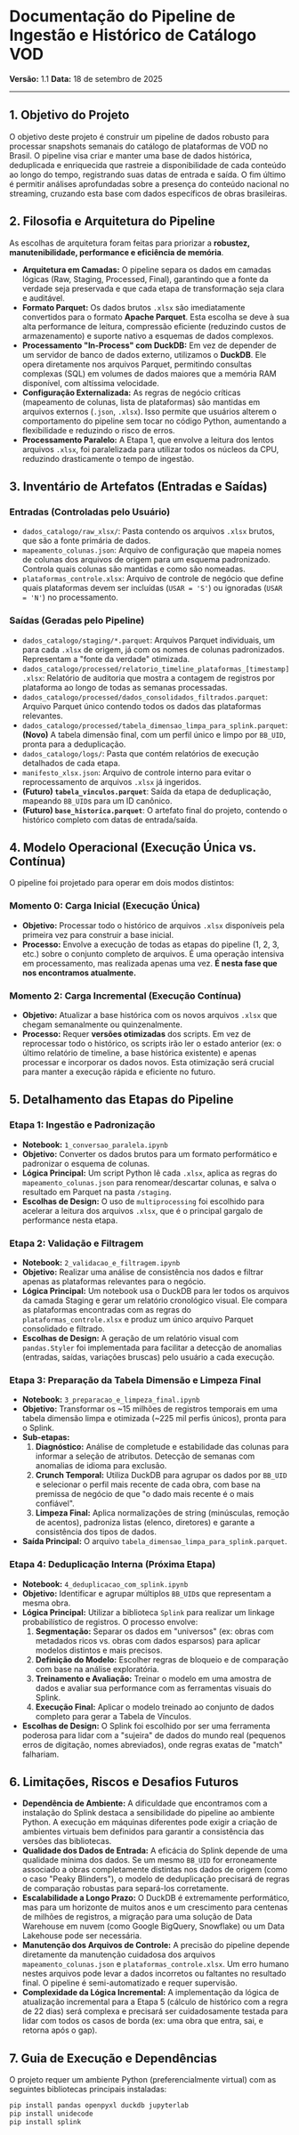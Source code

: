 # Documentação do Pipeline de Ingestão e Histórico de Catálogo VOD

**Versão:** 1.1
**Data:** 18 de setembro de 2025

---

## 1. Objetivo do Projeto

O objetivo deste projeto é construir um pipeline de dados robusto para processar snapshots semanais do catálogo de plataformas de VOD no Brasil. O pipeline visa criar e manter uma base de dados histórica, deduplicada e enriquecida que rastreie a disponibilidade de cada conteúdo ao longo do tempo, registrando suas datas de entrada e saída. O fim último é permitir análises aprofundadas sobre a presença do conteúdo nacional no streaming, cruzando esta base com dados específicos de obras brasileiras.

## 2. Filosofia e Arquitetura do Pipeline

As escolhas de arquitetura foram feitas para priorizar a **robustez, manutenibilidade, performance e eficiência de memória**.

-   **Arquitetura em Camadas:** O pipeline separa os dados em camadas lógicas (Raw, Staging, Processed, Final), garantindo que a fonte da verdade seja preservada e que cada etapa de transformação seja clara e auditável.
-   **Formato Parquet:** Os dados brutos `.xlsx` são imediatamente convertidos para o formato **Apache Parquet**. Esta escolha se deve à sua alta performance de leitura, compressão eficiente (reduzindo custos de armazenamento) e suporte nativo a esquemas de dados complexos.
-   **Processamento "In-Process" com DuckDB:** Em vez de depender de um servidor de banco de dados externo, utilizamos o **DuckDB**. Ele opera diretamente nos arquivos Parquet, permitindo consultas complexas (SQL) em volumes de dados maiores que a memória RAM disponível, com altíssima velocidade.
-   **Configuração Externalizada:** As regras de negócio críticas (mapeamento de colunas, lista de plataformas) são mantidas em arquivos externos (`.json`, `.xlsx`). Isso permite que usuários alterem o comportamento do pipeline sem tocar no código Python, aumentando a flexibilidade e reduzindo o risco de erros.
-   **Processamento Paralelo:** A Etapa 1, que envolve a leitura dos lentos arquivos `.xlsx`, foi paralelizada para utilizar todos os núcleos da CPU, reduzindo drasticamente o tempo de ingestão.

## 3. Inventário de Artefatos (Entradas e Saídas)

### Entradas (Controladas pelo Usuário)

-   `dados_catalogo/raw_xlsx/`: Pasta contendo os arquivos `.xlsx` brutos, que são a fonte primária de dados.
-   `mapeamento_colunas.json`: Arquivo de configuração que mapeia nomes de colunas dos arquivos de origem para um esquema padronizado. Controla quais colunas são mantidas e como são nomeadas.
-   `plataformas_controle.xlsx`: Arquivo de controle de negócio que define quais plataformas devem ser incluídas (`USAR = 'S'`) ou ignoradas (`USAR = 'N'`) no processamento.

### Saídas (Geradas pelo Pipeline)

-   `dados_catalogo/staging/*.parquet`: Arquivos Parquet individuais, um para cada `.xlsx` de origem, já com os nomes de colunas padronizados. Representam a "fonte da verdade" otimizada.
-   `dados_catalogo/processed/relatorio_timeline_plataformas_[timestamp].xlsx`: Relatório de auditoria que mostra a contagem de registros por plataforma ao longo de todas as semanas processadas.
-   `dados_catalogo/processed/dados_consolidados_filtrados.parquet`: Arquivo Parquet único contendo todos os dados das plataformas relevantes.
-   `dados_catalogo/processed/tabela_dimensao_limpa_para_splink.parquet`: **(Novo)** A tabela dimensão final, com um perfil único e limpo por `BB_UID`, pronta para a deduplicação.
-   `dados_catalogo/logs/`: Pasta que contém relatórios de execução detalhados de cada etapa.
-   `manifesto_xlsx.json`: Arquivo de controle interno para evitar o reprocessamento de arquivos `.xlsx` já ingeridos.
-   **(Futuro) `tabela_vinculos.parquet`**: Saída da etapa de deduplicação, mapeando `BB_UID`s para um ID canônico.
-   **(Futuro) `base_historica.parquet`**: O artefato final do projeto, contendo o histórico completo com datas de entrada/saída.

## 4. Modelo Operacional (Execução Única vs. Contínua)

O pipeline foi projetado para operar em dois modos distintos:

### Momento 0: Carga Inicial (Execução Única)

-   **Objetivo:** Processar todo o histórico de arquivos `.xlsx` disponíveis pela primeira vez para construir a base inicial.
-   **Processo:** Envolve a execução de todas as etapas do pipeline (1, 2, 3, etc.) sobre o conjunto completo de arquivos. É uma operação intensiva em processamento, mas realizada apenas uma vez. **É nesta fase que nos encontramos atualmente.**

### Momento 2: Carga Incremental (Execução Contínua)

-   **Objetivo:** Atualizar a base histórica com os novos arquivos `.xlsx` que chegam semanalmente ou quinzenalmente.
-   **Processo:** Requer **versões otimizadas** dos scripts. Em vez de reprocessar todo o histórico, os scripts irão ler o estado anterior (ex: o último relatório de timeline, a base histórica existente) e apenas processar e incorporar os dados novos. Esta otimização será crucial para manter a execução rápida e eficiente no futuro.

## 5. Detalhamento das Etapas do Pipeline

### Etapa 1: Ingestão e Padronização
-   **Notebook:** `1_conversao_paralela.ipynb`
-   **Objetivo:** Converter os dados brutos para um formato performático e padronizar o esquema de colunas.
-   **Lógica Principal:** Um script Python lê cada `.xlsx`, aplica as regras do `mapeamento_colunas.json` para renomear/descartar colunas, e salva o resultado em Parquet na pasta `/staging`.
-   **Escolhas de Design:** O uso de `multiprocessing` foi escolhido para acelerar a leitura dos arquivos `.xlsx`, que é o principal gargalo de performance nesta etapa.

### Etapa 2: Validação e Filtragem
-   **Notebook:** `2_validacao_e_filtragem.ipynb`
-   **Objetivo:** Realizar uma análise de consistência nos dados e filtrar apenas as plataformas relevantes para o negócio.
-   **Lógica Principal:** Um notebook usa o DuckDB para ler todos os arquivos da camada Staging e gerar um relatório cronológico visual. Ele compara as plataformas encontradas com as regras do `plataformas_controle.xlsx` e produz um único arquivo Parquet consolidado e filtrado.
-   **Escolhas de Design:** A geração de um relatório visual com `pandas.Styler` foi implementada para facilitar a detecção de anomalias (entradas, saídas, variações bruscas) pelo usuário a cada execução.

### Etapa 3: Preparação da Tabela Dimensão e Limpeza Final
-   **Notebook:** `3_preparacao_e_limpeza_final.ipynb`
-   **Objetivo:** Transformar os ~15 milhões de registros temporais em uma tabela dimensão limpa e otimizada (~225 mil perfis únicos), pronta para o Splink.
-   **Sub-etapas:**
    1.  **Diagnóstico:** Análise de completude e estabilidade das colunas para informar a seleção de atributos. Detecção de semanas com anomalias de idioma para exclusão.
    2.  **Crunch Temporal:** Utiliza DuckDB para agrupar os dados por `BB_UID` e selecionar o perfil mais recente de cada obra, com base na premissa de negócio de que "o dado mais recente é o mais confiável".
    3.  **Limpeza Final:** Aplica normalizações de string (minúsculas, remoção de acentos), padroniza listas (elenco, diretores) e garante a consistência dos tipos de dados.
-   **Saída Principal:** O arquivo `tabela_dimensao_limpa_para_splink.parquet`.

### Etapa 4: Deduplicação Interna (Próxima Etapa)
-   **Notebook:** `4_deduplicacao_com_splink.ipynb`
-   **Objetivo:** Identificar e agrupar múltiplos `BB_UID`s que representam a mesma obra.
-   **Lógica Principal:** Utilizar a biblioteca `Splink` para realizar um linkage probabilístico de registros. O processo envolve:
    1.  **Segmentação:** Separar os dados em "universos" (ex: obras com metadados ricos vs. obras com dados esparsos) para aplicar modelos distintos e mais precisos.
    2.  **Definição do Modelo:** Escolher regras de bloqueio e de comparação com base na análise exploratória.
    3.  **Treinamento e Avaliação:** Treinar o modelo em uma amostra de dados e avaliar sua performance com as ferramentas visuais do Splink.
    4.  **Execução Final:** Aplicar o modelo treinado ao conjunto de dados completo para gerar a Tabela de Vínculos.
-   **Escolhas de Design:** O Splink foi escolhido por ser uma ferramenta poderosa para lidar com a "sujeira" de dados do mundo real (pequenos erros de digitação, nomes abreviados), onde regras exatas de "match" falhariam.

## 6. Limitações, Riscos e Desafios Futuros

-   **Dependência de Ambiente:** A dificuldade que encontramos com a instalação do Splink destaca a sensibilidade do pipeline ao ambiente Python. A execução em máquinas diferentes pode exigir a criação de ambientes virtuais bem definidos para garantir a consistência das versões das bibliotecas.
-   **Qualidade dos Dados de Entrada:** A eficácia do Splink depende de uma qualidade mínima dos dados. Se um mesmo `BB_UID` for erroneamente associado a obras completamente distintas nos dados de origem (como o caso "Peaky Blinders"), o modelo de deduplicação precisará de regras de comparação robustas para separá-los corretamente.
-   **Escalabilidade a Longo Prazo:** O DuckDB é extremamente performático, mas para um horizonte de muitos anos e um crescimento para centenas de milhões de registros, a migração para uma solução de Data Warehouse em nuvem (como Google BigQuery, Snowflake) ou um Data Lakehouse pode ser necessária.
-   **Manutenção dos Arquivos de Controle:** A precisão do pipeline depende diretamente da manutenção cuidadosa dos arquivos `mapeamento_colunas.json` e `plataformas_controle.xlsx`. Um erro humano nestes arquivos pode levar a dados incorretos ou faltantes no resultado final. O pipeline é semi-automatizado e requer supervisão.
-   **Complexidade da Lógica Incremental:** A implementação da lógica de atualização incremental para a Etapa 5 (cálculo de histórico com a regra de 22 dias) será complexa e precisará ser cuidadosamente testada para lidar com todos os casos de borda (ex: uma obra que entra, sai, e retorna após o gap).

## 7. Guia de Execução e Dependências

O projeto requer um ambiente Python (preferencialmente virtual) com as seguintes bibliotecas principais instaladas:

```bash
pip install pandas openpyxl duckdb jupyterlab
pip install unidecode
pip install splink
```